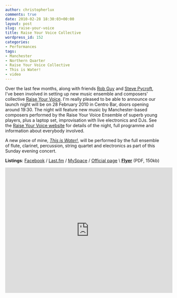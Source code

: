 ```yaml
---
author: christopherlux
comments: true
date: 2010-02-28 18:30:03+00:00
layout: post
slug: raise-your-voice
title: Raise Your Voice Collective
wordpress_id: 152
categories:
- Performances
tags:
- Manchester
- Northern Quarter
- Raise Your Voice Collective
- This is Water!
- video
---
```


Over the last few months, along with friends [Rob Guy](http://www.robert-guy.com/) and [Steve Pycroft](http://www.stevepycroft.com/), I've been involved in setting up new music ensemble and composers' collective [Raise Your Voice](http://www.raise-your-voice.org/). I'm really pleased to be able to announce our launch night will be on 28 February 2010 in Centro Bar, doors opening around 19:30. The night will feature new music by Manchester-based composers performed by the Raise Your Voice Ensemble of superb young players, plus a laptop set, improvisation with live electronics and DJs. See the [Raise Your Voice website](http://www.raise-your-voice.org/) for details of the night, full programme and information about everybody involved.

A new piece of mine, [_This is Water!_](http://www.chrisswithinbank.net/2010/02/this-is-water/), will be performed by the full ensemble of flute, clarinet, percussion, string quartet and electronics as part of this Sunday evening concert.

**Listings**: [Facebook](http://www.facebook.com/group.php?gid=248234307562) / [Last.fm](http://www.last.fm/event/1373320) / [MySpace](http://www.myspace.com/raiseyourvoicemusic88) / [Official page](http://www.raise-your-voice.org/2010/01/raise-your-voice/) \\
[**Flyer**](/v1/images/ryv_flyer.pdf) (PDF, 150kb)

<p class="embed-container"><iframe src="https://player.vimeo.com/video/9346699" width="538" height="404" frameborder="0" webkitallowfullscreen mozallowfullscreen allowfullscreen></iframe></p>

